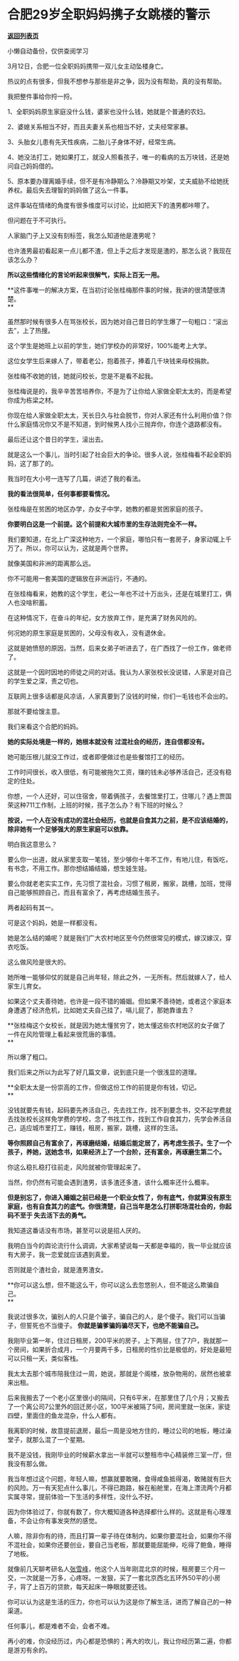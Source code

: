 # 合肥29岁全职妈妈携子女跳楼的警示

[**返回列表页**](/gzh/记忆承载)

小懒自动备份，仅供查阅学习

3月12日，合肥一位全职妈妈携带一双儿女主动坠楼身亡。  

  

热议的点有很多，但我不想参与那些是非之争，因为没有帮助，真的没有帮助。  

  

我把整件事给你捋一捋。  

  

1、全职妈妈原生家庭没什么钱，婆家也没什么钱，她就是个普通的农妇。  

2、婆媳关系相当不好，而且夫妻关系也相当不好，丈夫经常家暴。

3、头胎女儿患有先天性疾病，二胎儿子身体不好，经常生病。

4、她没法打工，她如果打工，就没人照看孩子，唯一的看病的五万块钱，还是她问自己妈妈借的。

5、原本要办理离婚手续，但不是有冷静期么？冷静期又吵架，丈夫威胁不给她抚养权。最后失去理智的妈妈做了这么一件事。

  

这件事站在情绪的角度有很多维度可以讨论，比如把天下的渣男都咔嚓了。  

  

但问题在于不可执行。

  

人家脑门子上又没有刻标签，我怎么知道他是渣男呢？

  

也许渣男最初看起来一点儿都不渣，但上手之后才发现是渣的，那怎么说？我现在该怎么办？

  

 **所以这些情绪化的言论听起来很解气，实际上百无一用。**  

  

 **这件事唯一的解决方案，在当初讨论张桂梅那件事的时候，我讲的很清楚很清楚。  
**

  

虽然那时候有很多人在骂张校长，因为她对自己昔日的学生爆了一句粗口：“滚出去”，上了热搜。

  

这个学生是她班上以前的学生，她们学校办的非常好，100%能考上大学。  

  

这位女学生后来嫁人了，带着老公，抱着孩子，捧着几千块钱来母校捐款。

  

张桂梅不收她的钱，她就问校长，您是不是看不起我。

  

张桂梅说是的，我辛辛苦苦培养你，不是为了让你给人家做全职太太的，而是希望你成为栋梁之材。

  

你现在给人家做全职太太，天长日久与社会脱节，你对人家还有什么利用价值？你什么家庭情况你又不是不知道，到时候男人找小三抛弃你，你连个退路都没有。

  

最后还让这个昔日的学生，滚出去。

  

就是这么一个事儿，当时引起了社会巨大的争论。很多人说，张桂梅看不起全职妈妈，这了那了的。

  

我当时在大小号一连写了几篇，讲述了我的看法。

  

 **我的看法很简单，任何事都要看情况。**

  

张桂梅是在贫困的地区办学，办女子中学，她教的都是贫困家庭的孩子。  

  

 **你要明白这是一个前提。这个前提和大城市里的生存法则完全不一样。**

  

我们要知道，在北上广深这种地方，一个家庭，哪怕只有一套房子，身家动辄上千万了。所以，你可以认为，这就是两个世界。  

  

就像美国和非洲的距离那么远。

  

你不可能用一套美国的逻辑放在非洲运行，不通的。

  

在张桂梅看来，她教的这个学生，老公一年也不过十万出头，还是在城里打工，俩人也没啥积蓄。  

  

在这种情况下，在奋斗的年纪，女方放弃工作，是充满了财务风险的。

  

何况她的原生家庭是贫困的，父母没有收入，没有退休金。  

  

这就是她愤怒的原因，当然，后来女弟子听进去了，在广西找了一份工作，做老师了。  

  

这就是一个因时因地的师徒之间的对话。我认为人家张校长没说错，人家是对自己的学生爱之深，责之切也。  

  

互联网上很多话都是风凉话，人家真要到了没钱的时候，你们一毛钱也不会出的。

  

那就不要给馊主意。

  

我们来看这个合肥的妈妈。  

  

 **她的实际处境是一样的，她根本就没有 过混社会的经历，连自信都没有。**

  

她可能压根儿就没工作过，或者即便做过也是些餐馆打工的经历。

  

工作时间很长，收入很低，有可能被拖欠工资，赚的钱未必够养活自己，还没有稳定的住处。  

  

你想，一个人还好，可以住宿舍，带着俩孩子，去餐馆里打工，住哪儿？遇上贾国荣这种711工作制，上班的时候，孩子怎么办？有下班的时候么？  

  

 **按说，一个人在没有成功的混社会经历，也就是自食其力之前，是不应该结婚的，除非她有一个足够强大的原生家庭可以依靠。**

  

明白我这意思么？  

  

要么你一出道，就从家里支取一笔钱，至少够你十年不工作，有地儿住，有饭吃，有书念，不用工作。那你想结婚结婚，想生娃生娃。  

  

要么你就老老实实工作，先习惯了混社会，习惯了租房，搬家，跳槽，加班，觉得自己能够照顾自己，而且有富余了，再考虑结婚生孩子。  

  

两者起码有其一。  

  

可是这个妈妈，她是一样都没有。

  

她是怎么结的婚呢？就是我们广大农村地区至今仍然很常见的模式，嫁汉嫁汉，穿衣吃饭。  

  

这么做风险是很大的。

  

她所唯一能够仰仗的就是自己尚年轻，除此之外，一无所有。然后就嫁人了，给人家生儿育女。  

  

如果这个丈夫善待她，也许是一段不错的婚姻。但如果不善待她，或者这个家庭本身遭遇了经济危机，比如她丈夫自己挂了，嗝儿屁了，那她靠谁去？

  

 **张桂梅这个女校长，就是因为她太懂贫穷了，她太懂这些农村地区的女子做了一件在风险管理上看起来很荒唐的事情。  
**

  

所以爆了粗口。

  

我们后来之所以为此写了好几篇文章，说到底只是一个很浅显的道理。  

  

 **全职太太是一份崇高的工作，但做这份工作的前提是你有钱，切记。  
**

  

没钱就要先有钱，起码要先养活自己，先去找工作，找不到要念书，交不起学费就去找张校长这样免学费的学校，念了书找工作，找到工作自食其力，先学会养活自己，适应城市里打工，赚钱，租房，搬家，跳槽，这样的生活。

  

 **等你照顾自己有富余了，再琢磨结婚，结婚后能定居了，再考虑生孩子。生了一个孩子，养她，送她念书，如果经济上了一个台阶，还有富余，再琢磨生第二个。**  

  

你这么稳扎稳打往前走，风险就被你管理起来了。  

  

当然，你仍然有可能会遇到渣男，该多渣还多渣，该什么概率还什么概率。

  

**但是别忘了，你进入婚姻之前已经是一个职业女性了，你有底气，你就算没有原生家庭，也有自食其力的底气。你很清楚，自己当年是怎么打拼职场混社会的，你起码不至于
失去活下去的勇气。**

  

我知道这番话没有市场，甚至可以说是招人厌的。

  

我明白当今的舆论流行什么调调，大家希望说每一天都是幸福的，我一毕业就应该有大房子，我一恋爱就应该遇到真爱。

  

否则就是个渣社会，就是渣男渣女。

  

 **你可以这么想，但不能这么干，你可以这么去忽悠别人，但不能这么欺骗自己。  
**

  

我说过很多次，骗别人的人只是个骗子，骗自己的人，是个傻子。我们可以当骗子，但誓死也不当傻子。 **你就是骗爹骗妈骗尽天下，也绝不能骗自己。**  

  

我刚毕业第一年，住过日租房，200平米的房子，上下两层，住了7户，我就那一个房间，如果折合成月，一个月要两千多，日租房的性价比是极低的，好处是最短可以只租一天，类似客栈。  

  

我太太去那个城市陪我住过一周，她说，那就是个阁楼，放杂物用的，居然也被拿来出租。

  

后来我搬去了一个老小区里很小的隔间，只有6平米，在那里住了几个月；又搬去了一个离公司7公里外的回迁房小区，100平米被隔了5间，房间里就一张床，家徒四壁，里面住的鱼龙混杂，什么人都有。

  

我离职的时候，故意提前退房，最后一周是没地方住的，睡过公司的地板，睡过澡堂子，就那么混了一个星期。  

  

我不是没钱，我刚毕业的时候薪水拿出一半就可以整租市中心精装修三室一厅，但我没有那么做。

  

我当年想过这个问题，年轻人嘛，想赢就要敢赌，食得咸鱼抵得渴，敢赌就有巨大的风险。万一有天犯点什么事儿，不得已跑路，躲在船舱里，在海上漂流两个月都实属寻常，提前体验一下生活的多样性，没什么不好。

  

因为你体验过了，你就有数了，你大概知道各种选择都什么样的。这就是有心理准备，不会让你有事发突然的感觉。

  

人嘛，除非你有的待，而且打算一辈子待在体制内，如果你要混社会，如果你不得不混社会，如果你还要创业，要自己当老板，那就要能屈能伸，吃得了鲍鱼，睡得了地板。  

  

就像前几天聊考研名人[张雪峰](http://mp.weixin.qq.com/s?__biz=MzU0MjYwNDU2Mw==&mid=2247497115&idx=1&sn=27a29d86aea7172e8a403f1bbb930981&chksm=fb1a99e7cc6d10f19555810801b7f0f2114695084fc8108b2adabb10dbe60443df9e6d4240d1&scene=21#wechat_redirect)，他这个人当年刚混北京的时候，租房要三个月一交，一次就是一万多，心疼呀。一发狠，买了一套北京西北五环外50平的小房子，背了上百万的贷款，每天起床一睁眼就要还钱。

  

你可以认为这是生活的压力，你也可以认为这是你了解生活，进而了解自己的一种渠道。

  

任何事儿，都是难者不会，会者不难。

  

再小的难，你没经历过，内心都是恐惧的；再大的坎儿，我让你经历第二遍，你都是游刃有余的。

